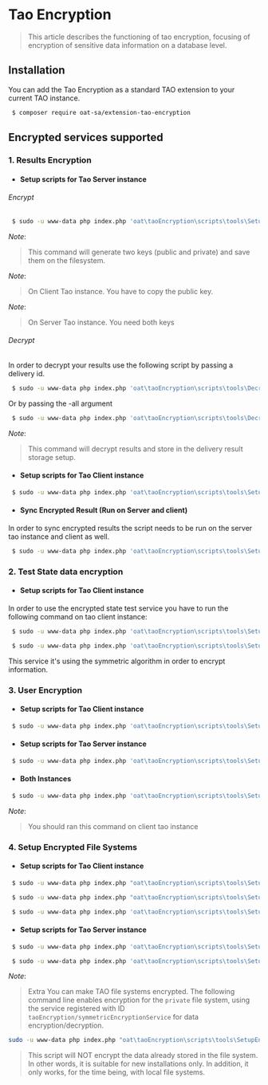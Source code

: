 # Tao Encryption 

> This article describes the functioning of tao encryption, focusing of encryption of sensitive data information on a database level.

## Installation

You can add the Tao Encryption as a standard TAO extension to your current TAO instance.

```bash
 $ composer require oat-sa/extension-tao-encryption
```

##  Encrypted services supported

### 1. Results Encryption

- #### Setup scripts for Tao Server instance

###### Encrypt
```bash
 $ sudo -u www-data php index.php 'oat\taoEncryption\scripts\tools\SetupAsymmetricKeys' generate
```
_Note_: 
> This command will generate two keys (public and private) and save them on the filesystem.

_Note_: 
> On Client Tao instance. You have to copy the public key.

_Note_: 
> On Server Tao instance. You need both keys

###### Decrypt

In order to decrypt your results use the following script by passing a delivery id.

```bash
 $ sudo -u www-data php index.php 'oat\taoEncryption\scripts\tools\DecryptResults' -d <delivery_id>
```

Or by passing the -all argument

```bash
 $ sudo -u www-data php index.php 'oat\taoEncryption\scripts\tools\DecryptResults' -all
```
_Note_: 
> This command will decrypt results and store in the delivery result storage setup.
  
- #### Setup scripts for Tao Client instance

```bash
 $ sudo -u www-data php index.php 'oat\taoEncryption\scripts\tools\SetupEncryptedResultStorage'
```

- #### Sync Encrypted Result (Run on Server and client)
In order to sync encrypted results the script needs to be run on the server tao instance and client as well.

```bash
 $ sudo -u www-data php index.php 'oat\taoEncryption\scripts\tools\SetupEncryptedSyncResult'
 ```

### 2. Test State data encryption

- #### Setup scripts for Tao Client instance

In order to use the encrypted state test service you have to run the following command on tao client instance:

```bash
 $ sudo -u www-data php index.php 'oat\taoEncryption\scripts\tools\SetupEncryptedStateStorage'
```

```bash
 $ sudo -u www-data php index.php 'oat\taoEncryption\scripts\tools\SetupEncryptedMonitoringService'
```

This service it's using the symmetric algorithm in order to encrypt information.

### 3. User Encryption

- #### Setup scripts for Tao Client instance

```bash
 $ sudo -u www-data php index.php 'oat\taoEncryption\scripts\tools\SetupEncryptedUser'
```

- #### Setup scripts for Tao Server instance

```bash
 $ sudo -u www-data php index.php 'oat\taoEncryption\scripts\tools\SetupUserEventSubscription'
```
- #### Both Instances

```bash
 $ sudo -u www-data php index.php 'oat\taoEncryption\scripts\tools\SetupUserSynchronizer'
```

_Note_: 
>  You should ran this command on client tao instance


### 4. Setup Encrypted File Systems

- #### Setup scripts for Tao Client instance

```bash
 $ sudo -u www-data php index.php "oat\taoEncryption\scripts\tools\SetupEncryptedFileSystem" -f private -e taoEncryption/symmetricEncryptionService -k taoEncryption/symmetricFileKeyProvider
```

```bash
 $ sudo -u www-data php index.php "oat\taoEncryption\scripts\tools\SetupEncryptedFileSystem" -f public -e taoEncryption/symmetricEncryptionService -k taoEncryption/symmetricFileKeyProvider
```

```bash
 $ sudo -u www-data php index.php 'oat\taoEncryption\scripts\tools\SetupDeliveryEncrypted'
```

- #### Setup scripts for Tao Server instance


```bash
 $ sudo -u www-data php index.php 'oat\taoEncryption\scripts\tools\SetupUserApplicationKey'
 ```

```bash
 $ sudo -u www-data php index.php 'oat\taoEncryption\scripts\tools\SetupRdfDeliveryEncrypted'
```

_Note_: 
> Extra
You can make TAO file systems encrypted. The following command line enables encryption
for the `private` file system, using the service registered with ID 
`taoEncryption/symmetricEncryptionService` for data encryption/decryption.

```bash
sudo -u www-data php index.php "oat\taoEncryption\scripts\tools\SetupEncryptedFileSystem" -f private -e taoEncryption/symmetricEncryptionService
```

> This script will NOT encrypt the data already stored in the file system. In other words, it is suitable
for new installations only. In addition, it only works, for the time being, with local file systems.